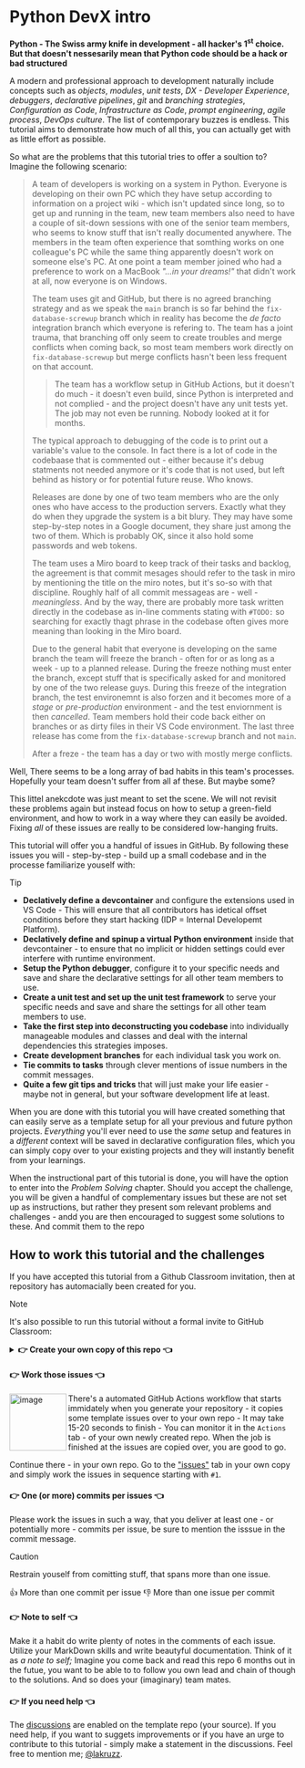 # Python DevX intro

**Python - The Swiss army knife in development - all hacker's 1<sup>st</sup> choice. But that doesn't nessesarily mean that Python code should be a hack or bad structured**

A modern and professional approach to development naturally include concepts such as _objects_, _modules_, _unit tests_, _DX - Developer Experience_, _debuggers_, _declarative pipelines_, _git_ and _branching strategies_, _Configuration as Code_, _Infrastructure as Code_, _prompt engineering_, _agile process_, _DevOps culture_. The list of contemporary buzzes is endless. This tutorial aims to demonstrate how much of all this, you can actually get with as little effort as possible.

So what are the problems that this tutorial tries to offer a soultion to? Imagine the following scenario:

> A team of developers is working on a system in Python. Everyone is developing on their own PC which they have setup according to information on a project wiki - which isn't updated since long, so to get up and running in the team, new team members also need to have a couple of sit-down sessions with one of the senior team members, who seems to know stuff that isn't really documented anywhere. The members in the team often experience that somthing works on one colleague's PC while the same thing apparently doesn't work on someone else's PC. At one point a team member joined who had a preference to work on a MacBook _"...in your dreams!"_ that didn't work at all, now everyone is on Windows.
>
> The team uses git and GitHub, but there is no agreed branching strategy and as we speak the `main` branch is so far behind the `fix-database-screwup` branch which in reality has become the _de facto_ integration branch which everyone is refering to. The team has a joint trauma, that branching off only seem to create troubles and merge conflicts when coming back, so most team members work directly on `fix-database-screwup` but merge conflicts hasn't been less frequent on that account.
>
> > The team has a workflow setup in GitHub Actions, but it doesn't do much - it doesn't even build, since Python is interpreted and not complied - and the project doesn't have any unit tests yet. The job may not even be running. Nobody looked at it for months.
>
> The typical approach to debugging of the code is to print out a variable's value to the console. In fact there is a lot of code in the codebaase that is commented out - either because it's debug statments not needed anymore or it's code that is not used, but left behind as history or for potential future reuse. Who knows.
>
> Releases are done by one of two team members who are the only ones who have access to the production servers. Exactly what they do when they upgrade the system is a bit blury. They may have some step-by-step notes in a Google document, they share just among the two of them. Which is probably OK, since it also hold some passwords and web tokens.
>
> The team uses a Miro board to keep track of their tasks and backlog, the agreement is that commit mesages should refer to the task in miro by mentioning the title on the miro notes, but it's so-so with that discipline. Roughly half of all commit messageas are - well - _meaningless_. And by the way, there are probably more task written directly in the codebase as in-line comments stating with `#TODO:` so searching for exactly thagt phrase in the codebase often gives more meaning than looking in the Miro board.
>
> Due to the general habit that everyone is developing on the same branch the team will freeze the branch - often for or as long as a week - up to a planned release. During the freeze nothing must enter the branch, except stuff that is specifically asked for and monitored by one of the two release guys. During this freeze of the integration branch, the test environemnt is also forzen and it becomes more of a _stage_ or _pre-production_ environment - and the test enviornment is then _cancelled_. Team members hold their code back either on branches or as dirty files in their VS Code environment. The last three release has come from the `fix-database-screwup` branch and not `main`.
>
> After a freze - the team has a day or two with mostly merge conflicts.

Well, There seems to be a long array of bad habits in this team's processes. Hopefully your team doesn't suffer from all af these. But maybe some?

This littel anekcdote was just meant to set the scene. We will not revisit these problems again but instead focus on how to setup a green-field environment, and how to work in a way where they can easily be avoided. Fixing _all_ of these issues are really to be considered low-hanging fruits.

This tutorial will offer you a handful of issues in GitHub. By following these issues you will - step-by-step - build up a small codebase and in the processe familiarize youself with:

> [!TIP]
>
> - **Declatively define a devcontainer** and configure the extensions used in VS Code - This will ensure that all contributors has idetical offset conditions before they start hacking (IDP = Internal Developemt Platform).
> - **Declatively define and spinup a virtual Python environment** inside that devcontainer - to ensure that no implicit or hidden settings could ever interfere with runtime environment.
> - **Setup the Python debugger**, configure it to your specific needs and save and share the declarative settings for all other team members to use.
> - **Create a unit test and set up the unit test framework** to serve your specific needs and save and share the settings for all other team members to use.
> - **Take the first step into deconstructing you codebase** into individually manageable modules and classes and deal with the internal dependencies this strategies imposes.
> - **Create development branches** for each individual task you work on.
> - **Tie commits to tasks** through clever mentions of issue numbers in the commit messages.
> - **Quite a few git tips and tricks** that will just make your life easier - maybe not in general, but your software development life at least.

When you are done with this tutorial you will have created something that can easily serve as a template setup for all your previous and future python projects. _Everything_ you'll ever need to use the _same_ setup and features in a _different_ context will be saved in declarative configuration files, which you can simply copy over to your existing projects and they will instantly benefit from your learnings.

When the instructional part of this tutorial is done, you will have the option to enter into the _Problem Solving_ chapter. Should you accept the challenge, you will be given a handful of complementary issues but these are not set up as instructions, but rather they present som relevant problems and challenges - andd you are then encouraged to suggest some solutions to these. And commit them to the repo

## How to work this tutorial and the challenges

If you have accepted this tutorial from a Github Classroom invitation, then at repository has automacially been created for you.

> [!NOTE]
> It's also possible to run this tutorial without a formal invite to GitHub Classroom:
>
> <details><summary><b>👉 Create your own copy of this repo 👈</b></summary>
>
> Use this repo as a <code>template</code>
>
> In the upper right corner find the button [_Use this template`_ and then _Create new repository_](/../../generate "Note that all links in GitHub issues, discussions and .md files opens default in the same tab as your current - so make it a habit to hold down CTRL (Windows & Linux) or ⌘ (Mac) when you click a link")
>
> </details>

#### 👉 Work those issues 👈

<img width="100" align="left" alt="image" src="https://user-images.githubusercontent.com/155492/219313640-1328aefb-7695-41d2-bbef-5c5ffe6ab079.png"> There's a automated GitHub Actions workflow that starts immidately when you generate your repository - it copies some template issues over to your own repo - It may take 15-20 seconds to finish - You can monitor it in the `Actions` tab - of your own newly created repo. When the job is finished at the issues are copied over, you are good to go.

Continue there - in your own repo. Go to the ["issues"](../../issues) tab in your own copy and simply work the issues in sequence starting with `#1`.

#### 👉 One (or more) commits per issues 👈

Please work the issues in such a way, that you deliver at least one - or potentially more - commits per issue, be sure to mention the isssue in the commit message.

> [!CAUTION]
> Restrain youself from comitting stuff,
> that spans more than one issue.
>
> 👍 More than one commit per issue
> 👎 More than one issue per commit

#### 👉 Note to self 👈

Make it a habit do write plenty of notes in the comments of each issue. Utilize your MarkDown skills and write beautyful documentation. Think of it as _a note to self;_ Imagine you come back and read this repo 6 months out in the futue, you want to be able to to follow you own lead and chain of though to the solutions. And so does your (imaginary) team mates.

#### 👉 If you need help 👈

The [discussions](https://github.com/thetechcollective/py-devx-intro/discussions "Note that all links in GitHub issues, discussions and .md files opens default in the same tab as your current - so make it a habit to hold down CTRL (Windows & Linux) or ⌘ (Mac) when you click a link") are enabled on the template repo (your source). If you need help, if you want to suggets improvements or if you have an urge to contribute to this tutorial - simply make a statement in the discussions. Feel free to mention me; [@lakruzz](https://github.com/lakruzz).
